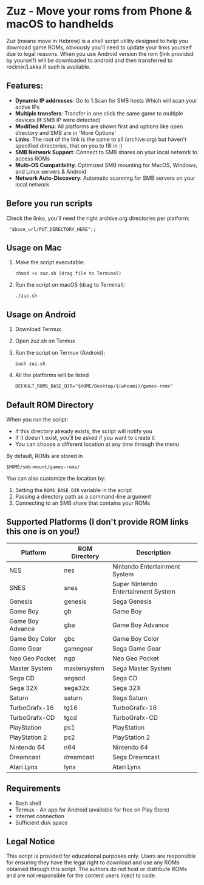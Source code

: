 # Zuz - Move your roms from Phone & macOS to handhelds

Zuz (means move in Hebrew) is a shell script utility designed to help you download game ROMs, obviously you'll need to update your links yourself due to legal reasons. When you use Android version the rom (link provided by yourself) will be downloaded to android and then transferred to rocknix/Lakka if such is available.

## Features:

- **Dynamic IP addresses**: Go to 1.Scan for SMB hosts Which will scan your active IPs
- **Multiple transfers**: Transfer in one click the same game to multiple devices (If SMB IP were detected)
- **Modified Menu**: All platforms are shown first and options like open directory and SMB are in 'More Options'
- **Links**: The root of the link is the same to all (archive.org) but haven't specified directories, that on you to fill in :)
- **SMB Network Support**: Connect to SMB shares on your local network to access ROMs
- **Multi-OS Compatibility**: Optimized SMB mounting for MacOS, Windows, and Linux servers & Android
- **Network Auto-Discovery**: Automatic scanning for SMB servers on your local network

## Before you run scripts

Check the links, you'll need the right archive.org directories per platform:
```
 "$base_url/PUT_DIRECTORY_HERE";;
```

## Usage on Mac

1. Make the script executable:
   ```
   chmod +x zuz.sh (drag file to Terminal)
   ```
2. Run the script on macOS (drag to Terminal):
   ```
   ./zuz.sh

   ```
## Usage on Android

1. Download Termux
2. Open zuz.sh on Termux
3. Run the script on Termux (Android):
   ```
   bash zuz.sh

   ```
4. All the platforms will be listed
   
   ```
   DEFAULT_ROMS_BASE_DIR="$HOME/Desktop/$(whoami)/games-roms"
   ```

## Default ROM Directory

When you run the script:
- If this directory already exists, the script will notify you
- If it doesn't exist, you'll be asked if you want to create it
- You can choose a different location at any time through the menu

By default, ROMs are stored in
   ```
   $HOME/smb-mount/games-roms/
   ```

You can also customize the location by:
1. Setting the `ROMS_BASE_DIR` variable in the script
2. Passing a directory path as a command-line argument
3. Connecting to an SMB share that contains your ROMs

## Supported Platforms (I don't provide ROM links this one is on you!)

| Platform | ROM Directory | Description |
|----------|--------------|----------------|
| NES | nes | Nintendo Entertainment System |
| SNES | snes | Super Nintendo Entertainment System |
| Genesis | genesis | Sega Genesis |
| Game Boy | gb | Game Boy |
| Game Boy Advance | gba | Game Boy Advance |
| Game Boy Color | gbc | Game Boy Color |
| Game Gear | gamegear | Sega Game Gear |
| Neo Geo Pocket | ngp | Neo Geo Pocket |
| Master System | mastersystem | Sega Master System |
| Sega CD | segacd | Sega CD |
| Sega 32X | sega32x | Sega 32X |
| Saturn | saturn | Sega Saturn |
| TurboGrafx-16 | tg16 | TurboGrafx-16 |
| TurboGrafx-CD | tgcd | TurboGrafx-CD |
| PlayStation | ps1 | PlayStation |
| PlayStation 2 | ps2 | PlayStation 2 |
| Nintendo 64 | n64 | Nintendo 64 |
| Dreamcast | dreamcast | Sega Dreamcast |
| Atari Lynx | lynx | Atari Lynx |

## Requirements

- Bash shell
- Termux - An app for Android (available for free on Play Store) 
- Internet connection
- Sufficient disk space

## Legal Notice

This script is provided for educational purposes only. Users are responsible for ensuring they have the legal right to download and use any ROMs obtained through this script. The authors do not host or distribute ROMs and are not responsible for the content users inject to code.
